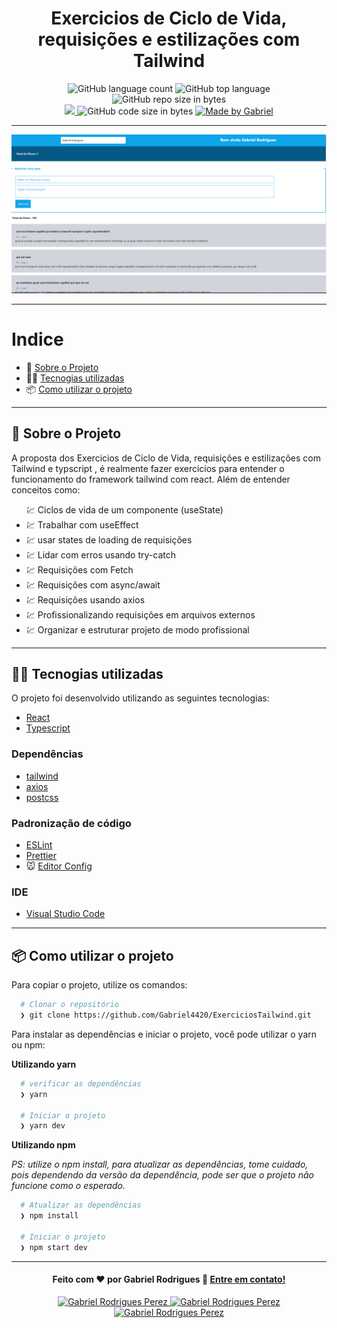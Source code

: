 <h1 align="center">
  Exercicios de Ciclo de Vida, requisições e estilizações com Tailwind 
</h1>

<p align="center">
   <img alt="GitHub language count" src="https://img.shields.io/github/languages/count/Gabriel4420/ExerciciosTailwind">

  <img alt="GitHub top language" src="https://img.shields.io/github/languages/top/Gabriel4420/ExerciciosTailwind?logo=html">

  <img alt="GitHub repo size in bytes" src="https://img.shields.io/github/repo-size/Gabriel4420/ExerciciosTailwind?color=green">

  <br>
  
  <a href="https://www.codacy.com/manual/Gabriel4420/ExerciciosTailwind?utm_source=github.com&amp;utm_medium=referral&amp;utm_content=Gabriel4420/ExerciciosTailwind&amp;utm_campaign=Badge_Grade">
    <img src="https://app.codacy.com/project/badge/Grade/6dd6b46abeb14e99935a2b9ac5c6ede2"/>
  </a>
  
  <img alt="GitHub code size in bytes" src="https://img.shields.io/github/last-commit/Gabriel4420/ExerciciosTailwind">


  <a href="https://www.linkedin.com/in/gabriel-rodrigues-perez-2069b072/">
    <img alt="Made by Gabriel" src="https://img.shields.io/badge/made%20by-Gabriel-%2304D361">
  </a>
</p>

---

<p align="center">
  <img alt="Gif da Aplicação" src="./HomeApp.png" />
</p>

---

# Indice

- :rocket: [Sobre o Projeto](#rocket-sobre-o-projeto)
- 👨‍💻️ [Tecnogias utilizadas](#%EF%B8%8F-tecnogias-utilizadas)
- 📦️ [Como utilizar o projeto](#%EF%B8%8F-como-utilizar-o-projeto)
---

## :rocket: Sobre o Projeto

A proposta dos Exercicios de Ciclo de Vida, requisições e estilizações com Tailwind e typscript , é realmente fazer exercicios para entender o funcionamento do framework tailwind com react. Além de entender conceitos como:

<ul>
  <li style="list-style:none;">💹 Ciclos de vida de um componente (useState)</li>
  <li>💹 Trabalhar com useEffect</li>
  <li>💹 usar states de loading de requisições</li>
  <li>💹 Lidar com erros usando try-catch </li>
  <li>💹 Requisições com Fetch</li>
  <li>💹 Requisições com async/await</li>
  <li>💹 Requisições usando axios</li>
  <li>💹 Profissionalizando requisições em arquivos externos</li>
  <li>💹 Organizar e estruturar projeto de modo profissional</li>
</ul>

---

## 👨‍💻️ Tecnogias utilizadas

O projeto foi desenvolvido utilizando as seguintes tecnologias:

- [React](https://pt-br.reactjs.org)
- [Typescript](https://www.typescriptlang.org/docs/)


### Dependências

  - [tailwind](https://tailwindcss.com/docs/)
  - [axios](https://axios-http.com/docs/intro)
  - [postcss](https://tailwindcss.com/docs/)


### Padronização de código

  - [ESLint](https://eslint.org/)
  - [Prettier](https://prettier.io/)
  - :mouse: [Editor Config](https://editorconfig.org/)

### IDE

  - [Visual Studio Code](https://code.visualstudio.com/)

---

## 📦️ Como utilizar o projeto

Para copiar o projeto, utilize os comandos:

```bash
  # Clonar o repositório
  ❯ git clone https://github.com/Gabriel4420/ExerciciosTailwind.git

```
Para instalar as dependências e iniciar o projeto, você pode utilizar o yarn ou npm:

**Utilizando yarn**

```bash
  # verificar as dependências
  ❯ yarn
  
  # Iniciar o projeto
  ❯ yarn dev
```

**Utilizando npm**

*PS: utilize o npm install, para atualizar as dependências, tome cuidado, pois dependendo da versão da dependência, pode ser que o projeto não funcione como o esperado.*

```bash
  # Atualizar as dependências
  ❯ npm install

  # Iniciar o projeto
  ❯ npm start dev
```

---

<h4 align="center">
  Feito com ❤️ por Gabriel Rodrigues 👋️ <a href="mailto:gabriel_rodrigues_perez@hotmail.com">Entre em contato!</a>
</h4>

<p align="center">

  <a href="https://www.linkedin.com/in/gabriel-rodrigues-perez-2069b072/">
    <img alt="Gabriel Rodrigues Perez" src="https://img.shields.io/badge/LinkedIn-Gabriel_Rodrigues-0e76a8?style=flat&logoColor=white&logo=linkedin">
  </a>
  <a href="https://www.facebook.com/gabriel.rodrigues.perez">
    <img alt="Gabriel Rodrigues Perez" src="https://img.shields.io/badge/Facebook-Gabriel_Rodrigues-1778F2?style=flat&logoColor=white&logo=facebook">
  </a>
  <a href="https://www.instagram.com/gabriel_rodrigues_perez/">
    <img alt="Gabriel Rodrigues Perez" src="https://img.shields.io/badge/Instagram-@gabriel4420-833AB4?style=flat&logoColor=white&logo=instagram">
  </a>
  
  
</p>